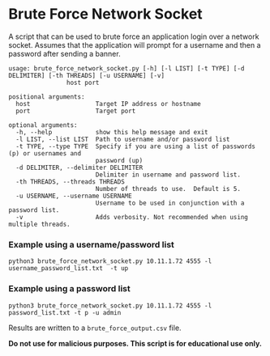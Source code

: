 # Brute Force Network Socket

A script that can be used to brute force an application login over a network socket. 
Assumes that the application will prompt for a username and then a password after sending a banner.

```
usage: brute_force_network_socket.py [-h] [-l LIST] [-t TYPE] [-d DELIMITER] [-th THREADS] [-u USERNAME] [-v]
                host port

positional arguments:
  host                  Target IP address or hostname
  port                  Target port

optional arguments:
  -h, --help            show this help message and exit
  -l LIST, --list LIST  Path to username and/or password list
  -t TYPE, --type TYPE  Specify if you are using a list of passwords (p) or usernames and
                        password (up)
  -d DELIMITER, --delimiter DELIMITER
                        Delimiter in username and password list.
  -th THREADS, --threads THREADS
                        Number of threads to use.  Default is 5.
  -u USERNAME, --username USERNAME
                        Username to be used in conjunction with a password list.
  -v                    Adds verbosity. Not recommended when using multiple threads.

```

### Example using a username/password list
```
python3 brute_force_network_socket.py 10.11.1.72 4555 -l username_password_list.txt  -t up 
```

### Example using a password list
```
python3 brute_force_network_socket.py 10.11.1.72 4555 -l password_list.txt -t p -u admin
```

Results are written to a `brute_force_output.csv` file.

**Do not use for malicious purposes.  This script is for educational use only.**

